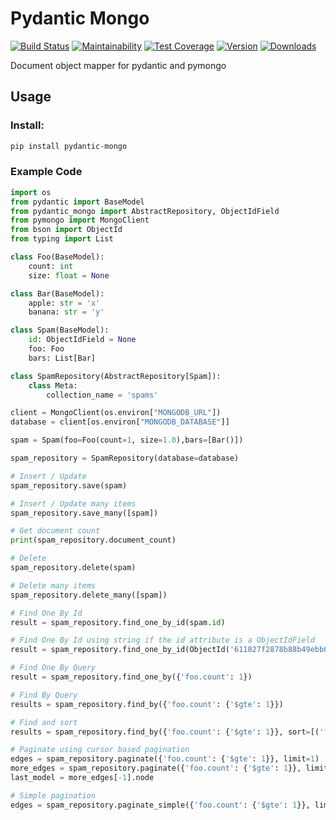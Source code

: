 # Pydantic Mongo

[![Build Status](https://github.com/jefersondaniel/pydantic-mongo/actions/workflows/test.yml/badge.svg)](https://github.com/jefersondaniel/pydantic-mongo/actions) [![Maintainability](https://api.codeclimate.com/v1/badges/5c92ea54aefa29f919cf/maintainability)](https://codeclimate.com/github/jefersondaniel/pydantic-mongo/maintainability) [![Test Coverage](https://api.codeclimate.com/v1/badges/5c92ea54aefa29f919cf/test_coverage)](https://codeclimate.com/github/jefersondaniel/pydantic-mongo/test_coverage) [![Version](https://badge.fury.io/py/pydantic-mongo.svg)](https://pypi.python.org/pypi/pydantic-mongo) [![Downloads](https://img.shields.io/pypi/dm/pydantic-mongo.svg)](https://pypi.python.org/pypi/pydantic-mongo)

Document object mapper for pydantic and pymongo

## Usage

### Install:

```bash
pip install pydantic-mongo
```

### Example Code

```python
import os
from pydantic import BaseModel
from pydantic_mongo import AbstractRepository, ObjectIdField
from pymongo import MongoClient
from bson import ObjectId
from typing import List

class Foo(BaseModel):
    count: int
    size: float = None

class Bar(BaseModel):
    apple: str = 'x'
    banana: str = 'y'

class Spam(BaseModel):
    id: ObjectIdField = None
    foo: Foo
    bars: List[Bar]

class SpamRepository(AbstractRepository[Spam]):
    class Meta:
        collection_name = 'spams'

client = MongoClient(os.environ["MONGODB_URL"])
database = client[os.environ["MONGODB_DATABASE"]]

spam = Spam(foo=Foo(count=1, size=1.0),bars=[Bar()])

spam_repository = SpamRepository(database=database)

# Insert / Update
spam_repository.save(spam)

# Insert / Update many items
spam_repository.save_many([spam])

# Get document count
print(spam_repository.document_count)

# Delete
spam_repository.delete(spam)

# Delete many items
spam_repository.delete_many([spam])

# Find One By Id
result = spam_repository.find_one_by_id(spam.id)

# Find One By Id using string if the id attribute is a ObjectIdField
result = spam_repository.find_one_by_id(ObjectId('611827f2878b88b49ebb69fc'))

# Find One By Query
result = spam_repository.find_one_by({'foo.count': 1})

# Find By Query
results = spam_repository.find_by({'foo.count': {'$gte': 1}})

# Find and sort
results = spam_repository.find_by({'foo.count': {'$gte': 1}}, sort=[('foo.count', -1)])

# Paginate using cursor based pagination
edges = spam_repository.paginate({'foo.count': {'$gte': 1}}, limit=1)
more_edges = spam_repository.paginate({'foo.count': {'$gte': 1}}, limit=1, after=edges[-1].cursor)
last_model = more_edges[-1].node

# Simple pagination
edges = spam_repository.paginate_simple({'foo.count': {'$gte': 1}}, limit=25, page=1)
```
